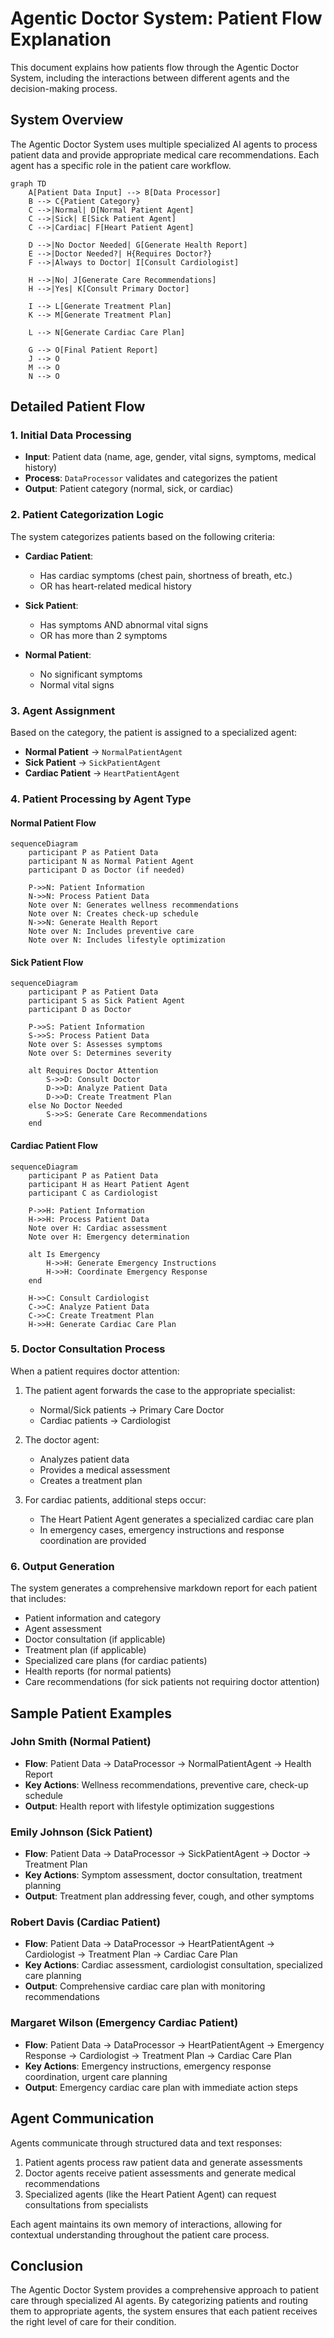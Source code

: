 # Agentic Doctor System: Patient Flow Explanation

This document explains how patients flow through the Agentic Doctor System, including the interactions between different agents and the decision-making process.

## System Overview

The Agentic Doctor System uses multiple specialized AI agents to process patient data and provide appropriate medical care recommendations. Each agent has a specific role in the patient care workflow.

```mermaid
graph TD
    A[Patient Data Input] --> B[Data Processor]
    B --> C{Patient Category}
    C -->|Normal| D[Normal Patient Agent]
    C -->|Sick| E[Sick Patient Agent]
    C -->|Cardiac| F[Heart Patient Agent]
    
    D -->|No Doctor Needed| G[Generate Health Report]
    E -->|Doctor Needed?| H{Requires Doctor?}
    F -->|Always to Doctor| I[Consult Cardiologist]
    
    H -->|No| J[Generate Care Recommendations]
    H -->|Yes| K[Consult Primary Doctor]
    
    I --> L[Generate Treatment Plan]
    K --> M[Generate Treatment Plan]
    
    L --> N[Generate Cardiac Care Plan]
    
    G --> O[Final Patient Report]
    J --> O
    M --> O
    N --> O
```

## Detailed Patient Flow

### 1. Initial Data Processing

- **Input**: Patient data (name, age, gender, vital signs, symptoms, medical history)
- **Process**: `DataProcessor` validates and categorizes the patient
- **Output**: Patient category (normal, sick, or cardiac)

### 2. Patient Categorization Logic

The system categorizes patients based on the following criteria:

- **Cardiac Patient**: 
  - Has cardiac symptoms (chest pain, shortness of breath, etc.)
  - OR has heart-related medical history

- **Sick Patient**:
  - Has symptoms AND abnormal vital signs
  - OR has more than 2 symptoms

- **Normal Patient**:
  - No significant symptoms
  - Normal vital signs

### 3. Agent Assignment

Based on the category, the patient is assigned to a specialized agent:

- **Normal Patient** → `NormalPatientAgent`
- **Sick Patient** → `SickPatientAgent`
- **Cardiac Patient** → `HeartPatientAgent`

### 4. Patient Processing by Agent Type

#### Normal Patient Flow

```mermaid
sequenceDiagram
    participant P as Patient Data
    participant N as Normal Patient Agent
    participant D as Doctor (if needed)
    
    P->>N: Patient Information
    N->>N: Process Patient Data
    Note over N: Generates wellness recommendations
    Note over N: Creates check-up schedule
    N->>N: Generate Health Report
    Note over N: Includes preventive care
    Note over N: Includes lifestyle optimization
```

#### Sick Patient Flow

```mermaid
sequenceDiagram
    participant P as Patient Data
    participant S as Sick Patient Agent
    participant D as Doctor
    
    P->>S: Patient Information
    S->>S: Process Patient Data
    Note over S: Assesses symptoms
    Note over S: Determines severity
    
    alt Requires Doctor Attention
        S->>D: Consult Doctor
        D->>D: Analyze Patient Data
        D->>D: Create Treatment Plan
    else No Doctor Needed
        S->>S: Generate Care Recommendations
    end
```

#### Cardiac Patient Flow

```mermaid
sequenceDiagram
    participant P as Patient Data
    participant H as Heart Patient Agent
    participant C as Cardiologist
    
    P->>H: Patient Information
    H->>H: Process Patient Data
    Note over H: Cardiac assessment
    Note over H: Emergency determination
    
    alt Is Emergency
        H->>H: Generate Emergency Instructions
        H->>H: Coordinate Emergency Response
    end
    
    H->>C: Consult Cardiologist
    C->>C: Analyze Patient Data
    C->>C: Create Treatment Plan
    H->>H: Generate Cardiac Care Plan
```

### 5. Doctor Consultation Process

When a patient requires doctor attention:

1. The patient agent forwards the case to the appropriate specialist:
   - Normal/Sick patients → Primary Care Doctor
   - Cardiac patients → Cardiologist

2. The doctor agent:
   - Analyzes patient data
   - Provides a medical assessment
   - Creates a treatment plan

3. For cardiac patients, additional steps occur:
   - The Heart Patient Agent generates a specialized cardiac care plan
   - In emergency cases, emergency instructions and response coordination are provided

### 6. Output Generation

The system generates a comprehensive markdown report for each patient that includes:

- Patient information and category
- Agent assessment
- Doctor consultation (if applicable)
- Treatment plan (if applicable)
- Specialized care plans (for cardiac patients)
- Health reports (for normal patients)
- Care recommendations (for sick patients not requiring doctor attention)

## Sample Patient Examples

### John Smith (Normal Patient)

- **Flow**: Patient Data → DataProcessor → NormalPatientAgent → Health Report
- **Key Actions**: Wellness recommendations, preventive care, check-up schedule
- **Output**: Health report with lifestyle optimization suggestions

### Emily Johnson (Sick Patient)

- **Flow**: Patient Data → DataProcessor → SickPatientAgent → Doctor → Treatment Plan
- **Key Actions**: Symptom assessment, doctor consultation, treatment planning
- **Output**: Treatment plan addressing fever, cough, and other symptoms

### Robert Davis (Cardiac Patient)

- **Flow**: Patient Data → DataProcessor → HeartPatientAgent → Cardiologist → Treatment Plan → Cardiac Care Plan
- **Key Actions**: Cardiac assessment, cardiologist consultation, specialized care planning
- **Output**: Comprehensive cardiac care plan with monitoring recommendations

### Margaret Wilson (Emergency Cardiac Patient)

- **Flow**: Patient Data → DataProcessor → HeartPatientAgent → Emergency Response → Cardiologist → Treatment Plan → Cardiac Care Plan
- **Key Actions**: Emergency instructions, emergency response coordination, urgent care planning
- **Output**: Emergency cardiac care plan with immediate action steps

## Agent Communication

Agents communicate through structured data and text responses:

1. Patient agents process raw patient data and generate assessments
2. Doctor agents receive patient assessments and generate medical recommendations
3. Specialized agents (like the Heart Patient Agent) can request consultations from specialists

Each agent maintains its own memory of interactions, allowing for contextual understanding throughout the patient care process.

## Conclusion

The Agentic Doctor System provides a comprehensive approach to patient care through specialized AI agents. By categorizing patients and routing them to appropriate agents, the system ensures that each patient receives the right level of care for their condition.